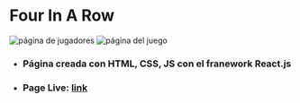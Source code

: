 # Four In A Row

![página de jugadores](https://i.postimg.cc/v8tNR6CT/page1.png "página de los jugadores")
![página del juego](https://i.postimg.cc/hvsyVHVT/page2.png "página del juego")

- ### Página creada con **HTML**, **CSS**, **JS** con el franework **React.js**

- ### Page Live: [**link**](https://four-in-a-row-react.netlify.app/)